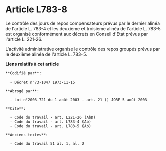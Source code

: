 # Article L783-8

Le contrôle des jours de repos compensateurs prévus par le dernier alinéa de l'article L. 783-4 et les deuxième et troisième
alinéa de l'article L. 783-5 est organisé conformément aux décrets en Conseil d'Etat prévus par l'article L. 221-26.

L'activité administrative organise le contrôle des repos groupés prévus par le deuxième alinéa de l'article L. 783-5.

**Liens relatifs à cet article**

	**Codifié par**:

	  - Décret n°73-1047 1973-11-15

	**Abrogé par**:

	  - Loi n°2003-721 du 1 août 2003 - art. 21 () JORF 5 août 2003

	**Cite**:

	  - Code du travail - art. L221-26 (AbD)
	  - Code du travail - art. L783-4 (Ab)
	  - Code du travail - art. L783-5 (Ab)

	**Anciens textes**:

	  - Code du travail 51 al. 1, al. 2
